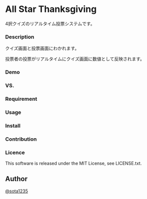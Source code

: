 All Star Thanksgiving
====

4択クイズのリアルタイム投票システムです。

### Description

クイズ画面と投票画面にわかれます。

投票者の投票がリアルタイムにクイズ画面に数値として反映されます。

### Demo

### VS.

### Requirement

### Usage

### Install

### Contribution

### Licence

This software is released under the MIT License, see LICENSE.txt.

## Author

[@sota1235](https://github.com/sota1235)
